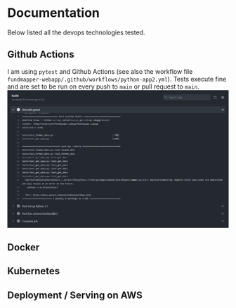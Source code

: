 # Documentation
Below listed all the devops technologies tested. 

## Github Actions
I am using `pytest` and Github Actions (see also the workflow file `fundmapper-webapp/.github/workflows/python-app2.yml`). Tests execute fine and are set to 
be run on every push to `main` or pull request to `main`.
![Github Actions](github_actions.jpg)

## Docker



## Kubernetes


## Deployment / Serving on AWS
